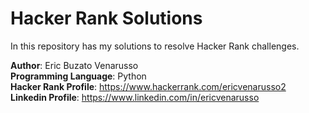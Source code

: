 # Hacker Rank Solutions
In this repository has my solutions to resolve Hacker Rank challenges.

**Author**: Eric Buzato Venarusso </br>
**Programming Language**: Python </br>
**Hacker Rank Profile**: <link>https://www.hackerrank.com/ericvenarusso2</link> </br>
**Linkedin Profile**: <link>https://www.linkedin.com/in/ericvenarusso</link>
